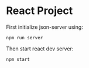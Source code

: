 # React Project

First initialize json-server using:

```npm run server```

Then start react dev server:

```npm start```


